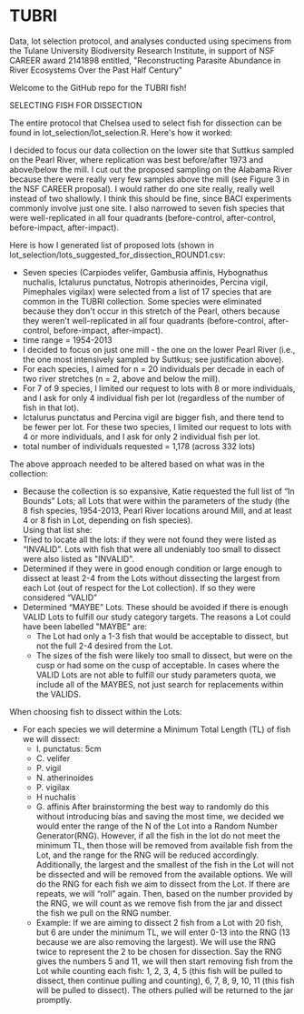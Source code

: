 # TUBRI
Data, lot selection protocol, and analyses conducted using specimens from the Tulane University Biodiversity Research Institute, in support of NSF CAREER award 2141898 entitled, "Reconstructing Parasite Abundance in River Ecosystems Over the Past Half Century"

Welcome to the GitHub repo for the TUBRI fish!

SELECTING FISH FOR DISSECTION

The entire protocol that Chelsea used to select fish for dissection can be found in lot_selection/lot_selection.R.  Here's how it worked:

I decided to focus our data collection on the lower site that Suttkus sampled on the Pearl River, where replication was best before/after 1973 and above/below the mill.  I cut out the proposed sampling on the Alabama River because there were really very few samples above the mill (see Figure 3 in the NSF CAREER proposal).  I would rather do one site really, really well instead of two shallowly.  I think this should be fine, since BACI experiments commonly involve just one site.  I also narrowed to seven fish species that were well-replicated in all four quadrants (before-control, after-control, before-impact, after-impact).

Here is how I generated list of proposed lots (shown in lot_selection/lots_suggested_for_dissection_ROUND1.csv:
- Seven species (Carpiodes velifer, Gambusia affinis, Hybognathus nuchalis, Ictalurus punctatus, Notropis atherinoides, Percina vigil, Pimephales vigilax) were selected from a list of 17 species that are common in the TUBRI collection.  Some species were eliminated because they don't occur in this stretch of the Pearl, others because they weren't well-replicated in all four quadrants (before-control, after-control, before-impact, after-impact).
- time range = 1954-2013
- I decided to focus on just one mill - the one on the lower Pearl River (i.e., the one most intensively sampled by Suttkus; see justification above).
- For each species, I aimed for n = 20 individuals per decade in each of two river stretches (n = 2, above and below the mill).
- For 7 of 9 species, I limited our request to lots with 8 or more individuals, and I ask for only 4 individual fish per lot (regardless of the number of fish in that lot).
- Ictalurus punctatus and Percina vigil are bigger fish, and there tend to be fewer per lot.  For these two species, I limited our request to lots with 4 or more individuals, and I ask for only 2 individual fish per lot.
- total number of individuals requested = 1,178 (across 332 lots)

The above approach needed to be altered based on what was in the collection:
- Because the collection is so expansive, Katie requested the full list of “In Bounds” Lots; all Lots that were within the parameters of the study (the 8 fish species, 1954-2013, Pearl River locations around Mill, and at least 4 or 8 fish in Lot, depending on fish species).  
Using that list she:
- Tried to locate all the lots: if they were not found they were listed as “INVALID”. Lots with fish that were all undeniably too small to dissect were also listed as "INVALID".
- Determined if they were in good enough condition or large enough to dissect at least 2-4 from the Lots without dissecting the largest from each Lot (out of respect for the Lot collection). If so they were considered “VALID”
- Determined “MAYBE” Lots. These should be avoided if there is enough VALID Lots to fulfill our study category targets. The reasons a Lot could have been labelled "MAYBE" are:
    - The Lot had only a 1-3 fish that would be acceptable to dissect, but not the full 2-4 desired from the Lot.
    - The sizes of the fish were likely too small to dissect, but were on the cusp or had some on the cusp of acceptable.
In cases where the VALID Lots are not able to fulfill our study parameters quota, we include all of the MAYBES, not just search for replacements within the VALIDS.

When choosing fish to dissect within the Lots:
- For each species we will determine a Minimum Total Length (TL) of fish we will dissect:
  - I. punctatus: 5cm
  - C. velifer
  - P. vigil
  - N. atherinoides
  - P. vigilax
  - H nuchalis
  - G. affinis
After brainstorming the best way to randomly do this without introducing bias and saving the most time, we decided we would enter the range of the N of the Lot into a Random Number Generator(RNG). However, if all the fish in the lot do not meet the minimum TL, then those will be removed from available fish from the Lot, and the range for the RNG will be reduced accordingly. Additionally, the largest and the smallest of the fish in the Lot will not be dissected and will be removed from the available options. We will do the RNG for each fish we aim to dissect from the Lot. If there are repeats, we will “roll” again. Then, based on the number provided by the RNG, we will count as we remove fish from the jar and dissect the fish we pull on the RNG number.
  - Example: If we are aiming to dissect 2 fish from a Lot with 20 fish, but 6 are under the minimum TL, we will enter 0-13 into the RNG (13 because we are also removing the largest).  We will use the RNG twice to represent the 2 to be chosen for dissection. Say the RNG gives the numbers 5 and 11, we will then start removing fish from the Lot while counting each fish: 1, 2, 3, 4, 5 (this fish will be pulled to dissect, then continue pulling and counting), 6, 7, 8, 9, 10, 11 (this fish will be pulled to dissect). The others pulled will be returned to the jar promptly.
